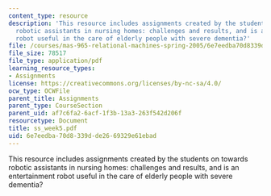 ```yaml
---
content_type: resource
description: 'This resource includes assignments created by the students on towards
  robotic assistants in nursing homes: challenges and results, and is an entertainment
  robot useful in the care of elderly people with severe dementia?'
file: /courses/mas-965-relational-machines-spring-2005/6e7eedba70d8339dde2669329e61ebad_ss_week5.pdf
file_size: 78517
file_type: application/pdf
learning_resource_types:
- Assignments
license: https://creativecommons.org/licenses/by-nc-sa/4.0/
ocw_type: OCWFile
parent_title: Assignments
parent_type: CourseSection
parent_uid: af7c6fa2-6acf-1f3b-13a3-263f542d206f
resourcetype: Document
title: ss_week5.pdf
uid: 6e7eedba-70d8-339d-de26-69329e61ebad
---
```

This resource includes assignments created by the students on towards robotic assistants in nursing homes: challenges and results, and is an entertainment robot useful in the care of elderly people with severe dementia?